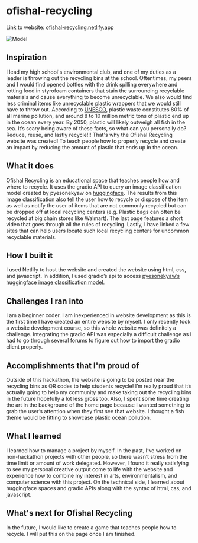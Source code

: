 # ofishal-recycling
Link to website: [ofishal-recycling.netlify.app](ofishal-recycling.netlify.app)

![Model](https://github.com/fourbeans/ofishal-recycling/blob/4ead3428d344c93c1b2a4252c0606d5fd6614497/images/background.png)
## Inspiration
I lead my high school's environmental club, and one of my duties as a leader is throwing out the recycling bins at the school. Oftentimes, my peers and I would find opened bottles with the drink spilling everywhere and rotting food in styrofoam containers that stain the surrounding recyclable materials and cause everything to become unrecyclable. We also would find less criminal items like unrecyclable plastic wrappers that we would still have to throw out. According to [UNESCO](https://oceanliteracy.unesco.org/plastic-pollution-ocean/), plastic waste constitutes 80% of all marine pollution, and around 8 to 10 million metric tons of plastic end up in the ocean every year. By 2050, plastic will likely outweigh all fish in the sea. It’s scary being aware of these facts, so what can you personally do? Reduce, reuse, and lastly recycle!!! That's why the Ofishal Recycling website was created! To teach people how to properly recycle and create an impact by reducing the amount of plastic that ends up in the ocean.

## What it does 
Ofishal Recycling is an educational space that teaches people how and where to recycle. It uses the gradio API to query an image classification model created by pyesonekyaw on [huggingface](https://huggingface.co/spaces/pyesonekyaw/RecycleTree). The results from this image classification also tell the user how to recycle or dispose of the item as well as notify the user of items that are not commonly recycled but can be dropped off at local recycling centers (e.g. Plastic bags can often be recycled at big chain stores like Walmart). The last page features a short video that goes through all the rules of recycling. Lastly, I have linked a few sites that can help users locate such local recycling centers for uncommon recyclable materials.

## How I built it
I used Netlify to host the website and created the website using html, css, and javascript. In addition, I used gradio’s api to access [pyesonekyaw’s huggingface image classification model](https://huggingface.co/spaces/pyesonekyaw/RecycleTree).

## Challenges I ran into
I am a beginner coder. I am inexperienced in website development as this is the first time I have created an entire website by myself. I only recently took a website development course, so this whole website was definitely a challenge. Integrating the gradio API was especially a difficult challenge as I had to go through several forums to figure out how to import the gradio client properly.

## Accomplishments that I'm proud of
Outside of this hackathon, the website is going to be posted near the recycling bins as QR codes to help students recycle! I’m really proud that it’s actually going to help my community and make taking out the recycling bins in the future hopefully a lot less gross too. Also, I spent some time creating the art in the background of the home page because I wanted something to grab the user’s attention when they first see that website. I thought a fish theme would be fitting to showcase plastic ocean pollution.

## What I learned
I learned how to manage a project by myself. In the past, I’ve worked on non-hackathon projects with other people, so there wasn’t stress from the time limit or amount of work delegated. However, I found it really satisfying to see my personal creative output come to life with the website and experience how to combine my interest in arts, environmentalism, and computer science with this project. On the technical side, I learned about huggingface spaces and gradio APIs along with the syntax of html, css, and javascript.

## What's next for Ofishal Recycling
In the future, I would like to create a game that teaches people how to recycle. I will put this on the page once I am finished.
